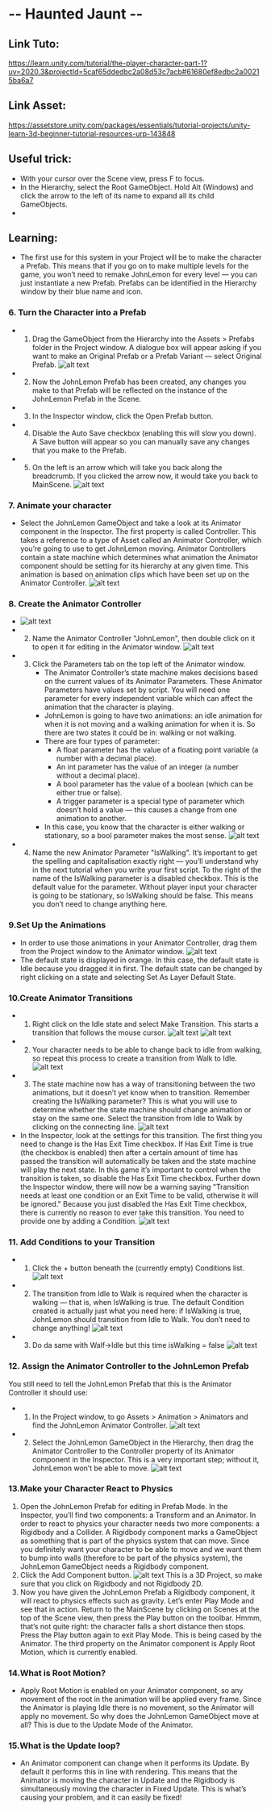 # -- Haunted Jaunt --
## Link Tuto:
https://learn.unity.com/tutorial/the-player-character-part-1?uv=2020.3&projectId=5caf65ddedbc2a08d53c7acb#61680ef8edbc2a00215ba6a7
## Link Asset:
https://assetstore.unity.com/packages/essentials/tutorial-projects/unity-learn-3d-beginner-tutorial-resources-urp-143848

## Useful trick:
- With your cursor over the Scene view, press F to focus.
-  In the Hierarchy, select the Root GameObject. Hold Alt (Windows) and click the arrow to the left of its name to expand all its child GameObjects.
-  


## Learning:
- The first use for this system in your Project will be to make the character a Prefab.  This means that if you go on to make multiple levels for the game, you won’t need to remake JohnLemon for every level — you can just instantiate a new Prefab. Prefabs can be identified in the Hierarchy window by their blue name and icon.
### 6. Turn the Character into a Prefab
  -  1.  Drag the GameObject from the Hierarchy into the Assets > Prefabs folder in the Project window.  A dialogue box will appear asking if you want to make an Original Prefab or a Prefab Variant — select Original Prefab. ![alt text](image.png)
  -  2.  Now the JohnLemon Prefab has been created, any changes you make to that Prefab will be reflected on the instance of the JohnLemon Prefab in the Scene.  
  -  3.  In the Inspector window, click the Open Prefab button.
  -  4.  Disable the Auto Save checkbox (enabling this will slow you down). A Save button will appear so you can manually save any changes that you make to the Prefab.
  -  5. On the left is an arrow which will take you back along the breadcrumb.  If you clicked the arrow now, it would take you back to MainScene. ![alt text](image-1.png)
### 7. Animate your character
  -  Select the JohnLemon GameObject and take a look at its Animator component in the Inspector. The first property is called Controller.  This takes a reference to a type of Asset called an Animator Controller, which you’re going to use to get JohnLemon moving. Animator Controllers contain a state machine which determines what animation the Animator component should be setting for its hierarchy at any given time.  This animation is based on animation clips which have been set up on the Animator Controller.  ![alt text](image-2.png)
### 8. Create the Animator Controller  
  - ![alt text](image-3.png) 
  - 2.  Name the Animator Controller "JohnLemon", then double click on it to open it for editing in the Animator window. ![alt text](image-4.png)
  - 3.  Click the Parameters tab on the top left of the Animator window. 
        - The Animator Controller’s state machine makes decisions based on the current values of its Animator Parameters.  These Animator Parameters have values set by script. You will need one parameter for every independent variable which can affect the animation that the character is playing.  
        - JohnLemon is going to have two animations: an idle animation for when it is not moving and a walking animation for when it is. So there are two states it could be in: walking or not walking.
        - There are four types of parameter: 
            - A float parameter has the value of a floating point variable (a number with a decimal place).
            - An int parameter has the value of an integer (a number without a decimal place).  
            - A bool parameter has the value of a boolean (which can be either true or false).
            - A trigger parameter is a special type of parameter which doesn’t hold a value — this causes a change from one animation to another.  
        - In this case, you know that the character is either walking or stationary, so a bool parameter makes the most sense. ![alt text](image-5.png)
  - 4. Name the new Animator Parameter "IsWalking". It’s important to get the spelling and capitalisation exactly right — you’ll understand why in the next tutorial when you write your first script. To the right of the name of the IsWalking parameter is a disabled checkbox. This is the default value for the parameter.  Without player input your character is going to be stationary, so IsWalking should be false. This means you don’t need to change anything here.
### 9.Set Up the Animations
- In order to use those animations in your Animator Controller, drag them from the Project window to the Animator window.
![alt text](image-6.png)
- The default state is displayed in orange.  In this case, the default state is Idle because you dragged it in first. The default state can be changed by right clicking on a state and selecting Set As Layer Default State.
### 10.Create Animator Transitions
- 1.  Right click on the Idle state and select Make Transition. This starts a transition that follows the mouse cursor. 
  ![alt text](image-7.png) ![alt text](image-8.png)
- 2.  Your character needs to be able to change back to idle from walking, so repeat this process to create a transition from Walk to Idle.
  ![alt text](image-9.png)
- 3.  The state machine now has a way of transitioning between the two animations, but it doesn’t yet know when to transition.  Remember creating the IsWalking parameter?  This is what you will use to determine whether the state machine should change animation or stay on the same one.
Select the transition from Idle to Walk by clicking on the connecting line.
  ![alt text](image-10.png)
-  In the Inspector, look at the settings for this transition. The first thing you need to change is the Has Exit Time checkbox.
  If Has Exit Time is true (the checkbox is enabled) then after a certain amount of time has passed the transition will automatically be taken and the state machine will play the next state.  In this game it’s important to control when the transition is taken, so disable the Has Exit Time checkbox.
  Further down the Inspector window, there will now be a warning saying "Transition needs at least one condition or an Exit Time to be valid, otherwise it will be ignored."  Because you just disabled the Has Exit Time checkbox, there is currently no reason to ever take this transition.  You need to provide one by adding a Condition.
  ![alt text](image-11.png)
### 11. Add Conditions to your Transition
- 1.  Click the + button beneath the (currently empty) Conditions list. 
  ![alt text](image-12.png)
- 2.  The transition from Idle to Walk is required when the character is walking — that is, when IsWalking is true. The default Condition created is actually just what you need here: if IsWalking is true, JohnLemon should transition from Idle to Walk. You don’t need to change anything!
![alt text](image-13.png)
- 3. Do da same with Walf->Idle but this time isWalking = false
![alt text](image-14.png)
### 12. Assign the Animator Controller to the JohnLemon Prefab
You still need to tell the JohnLemon Prefab that this is the Animator Controller it should use:
- 1.  In the Project window, to go Assets > Animation > Animators and find the JohnLemon Animator Controller. 
![alt text](image-15.png)
- 2.  Select the JohnLemon GameObject in the Hierarchy, then drag the Animator Controller to the Controller property of its Animator component in the Inspector. This is a very important step; without it, JohnLemon won’t be able to move.
![alt text](image-16.png)
### 13.Make your Character React to Physics
1.  Open the JohnLemon Prefab for editing in Prefab Mode. In the Inspector, you’ll find two components: a Transform and an Animator.  In order to react to physics your character needs two more components: a Rigidbody and a Collider.
A Rigidbody component marks a GameObject as something that is part of the physics system that can move.  Since you definitely want your character to be able to move and we want them to bump into walls (therefore to be part of the physics system), the JohnLemon GameObject needs a Rigidbody component.
2. Click the Add Component button. 
![alt text](image-17.png)
This is a 3D Project, so make sure that you click on Rigidbody and not Rigidbody 2D.
3.  Now you have given the JohnLemon Prefab a Rigidbody component, it will react to physics effects such as gravity.  Let’s enter Play Mode and see that in action. Return to the MainScene by clicking on Scenes at the top of the Scene view, then press the Play button on the toolbar.
Hmmm, that’s not quite right: the character falls a short distance then stops. Press the Play button again to exit Play Mode.
This is being cased by the Animator.  The third property on the Animator component is Apply Root Motion, which is currently enabled. 
### 14.What is Root Motion?
- Apply Root Motion is enabled on your Animator component, so any movement of the root in the animation will be applied every frame.  Since the Animator is playing Idle there is no movement, so the Animator will apply no movement.    So why does the JohnLemon GameObject move at all?  This is due to the Update Mode of the Animator.
### 15.What is the Update loop?
- An Animator component can change when it performs its Update. By default it performs this in line with rendering.  This means that the Animator is moving the character in Update and the Rigidbody is simultaneously moving the character in Fixed Update.  This is what’s causing your problem, and it can easily be fixed!  